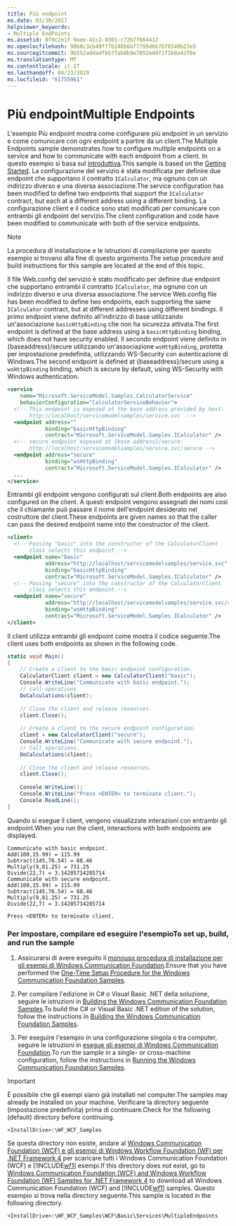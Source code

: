 ```yaml
---
title: Più endpoint
ms.date: 03/30/2017
helpviewer_keywords:
- Multiple EndPoints
ms.assetid: 8f0c2e1f-9aee-41c2-8301-c72b7f664412
ms.openlocfilehash: 90b8c3cb49ff7b246b6bf7799d6b76f8549b23e5
ms.sourcegitcommit: 9b552addadfb57fab0b9e7852ed4f1f1b8a42f8e
ms.translationtype: MT
ms.contentlocale: it-IT
ms.lasthandoff: 04/23/2019
ms.locfileid: "61755961"
---
```

# <a name="multiple-endpoints"></a><span data-ttu-id="8528d-102">Più endpoint</span><span class="sxs-lookup"><span data-stu-id="8528d-102">Multiple Endpoints</span></span>
<span data-ttu-id="8528d-103">L'esempio Più endpoint mostra come configurare più endpoint in un servizio e come comunicare con ogni endpoint a partire da un client.</span><span class="sxs-lookup"><span data-stu-id="8528d-103">The Multiple Endpoints sample demonstrates how to configure multiple endpoints on a service and how to communicate with each endpoint from a client.</span></span> <span data-ttu-id="8528d-104">In questo esempio si basa sul [introduttiva](../../../../docs/framework/wcf/samples/getting-started-sample.md).</span><span class="sxs-lookup"><span data-stu-id="8528d-104">This sample is based on the [Getting Started](../../../../docs/framework/wcf/samples/getting-started-sample.md).</span></span> <span data-ttu-id="8528d-105">La configurazione del servizio è stata modificata per definire due endpoint che supportano il contratto `ICalculator`, ma ognuno con un indirizzo diverso e una diversa associazione.</span><span class="sxs-lookup"><span data-stu-id="8528d-105">The service configuration has been modified to define two endpoints that support the `ICalculator` contract, but each at a different address using a different binding.</span></span> <span data-ttu-id="8528d-106">La configurazione client e il codice sono stati modificati per comunicare con entrambi gli endpoint del servizio.</span><span class="sxs-lookup"><span data-stu-id="8528d-106">The client configuration and code have been modified to communicate with both of the service endpoints.</span></span>  
  
> [!NOTE]
>  <span data-ttu-id="8528d-107">La procedura di installazione e le istruzioni di compilazione per questo esempio si trovano alla fine di questo argomento.</span><span class="sxs-lookup"><span data-stu-id="8528d-107">The setup procedure and build instructions for this sample are located at the end of this topic.</span></span>  
  
 <span data-ttu-id="8528d-108">Il file Web.config del servizio è stato modificato per definire due endpoint che supportano entrambi il contratto `ICalculator`, ma ognuno con un indirizzo diverso e una diversa associazione.</span><span class="sxs-lookup"><span data-stu-id="8528d-108">The service Web.config file has been modified to define two endpoints, each supporting the same `ICalculator` contract, but at different addresses using different bindings.</span></span> <span data-ttu-id="8528d-109">Il primo endpoint viene definito all'indirizzo di base utilizzando un'associazione `basicHttpBinding` che non ha sicurezza attivata.</span><span class="sxs-lookup"><span data-stu-id="8528d-109">The first endpoint is defined at the base address using a `basicHttpBinding` binding, which does not have security enabled.</span></span> <span data-ttu-id="8528d-110">Il secondo endpoint viene definito in {baseaddress}/secure utilizzando un'associazione `wsHttpBinding`, protetta per impostazione predefinita, utilizzando WS-Security con autenticazione di Windows.</span><span class="sxs-lookup"><span data-stu-id="8528d-110">The second endpoint is defined at {baseaddress}/secure using a `wsHttpBinding` binding, which is secure by default, using WS-Security with Windows authentication.</span></span>  
  
```xml  
<service   
    name="Microsoft.ServiceModel.Samples.CalculatorService"  
    behaviorConfiguration="CalculatorServiceBehavior">  
  <!-- This endpoint is exposed at the base address provided by host:  
       http://localhost/servicemodelsamples/service.svc  -->  
  <endpoint address=""  
            binding="basicHttpBinding"  
            contract="Microsoft.ServiceModel.Samples.ICalculator" />  
  <!-- secure endpoint exposed at {base address}/secure:  
       http://localhost/servicemodelsamples/service.svc/secure -->  
  <endpoint address="secure"  
            binding="wsHttpBinding"  
            contract="Microsoft.ServiceModel.Samples.ICalculator" />  
  ...  
</service>  
```  
  
 <span data-ttu-id="8528d-111">Entrambi gli endpoint vengono configurati sul client.</span><span class="sxs-lookup"><span data-stu-id="8528d-111">Both endpoints are also configured on the client.</span></span> <span data-ttu-id="8528d-112">A questi endpoint vengono assegnati dei nomi così che il chiamante può passare il nome dell'endpoint desiderato nel costruttore del client.</span><span class="sxs-lookup"><span data-stu-id="8528d-112">These endpoints are given names so that the caller can pass the desired endpoint name into the constructor of the client.</span></span>  
  
```xml  
<client>  
  <!-- Passing "basic" into the constructor of the CalculatorClient  
       class selects this endpoint.-->  
  <endpoint name="basic"  
            address="http://localhost/servicemodelsamples/service.svc"   
            binding="basicHttpBinding"   
            contract="Microsoft.ServiceModel.Samples.ICalculator" />  
  <!-- Passing "secure" into the constructor of the CalculatorClient  
       class selects this endpoint.-->  
  <endpoint name="secure"  
            address="http://localhost/servicemodelsamples/service.svc/secure"   
            binding="wsHttpBinding"   
            contract="Microsoft.ServiceModel.Samples.ICalculator" />  
</client>  
```  
  
 <span data-ttu-id="8528d-113">Il client utilizza entrambi gli endpoint come mostra il codice seguente.</span><span class="sxs-lookup"><span data-stu-id="8528d-113">The client uses both endpoints as shown in the following code.</span></span>  
  
```csharp  
static void Main()  
{  
    // Create a client to the basic endpoint configuration.  
    CalculatorClient client = new CalculatorClient("basic");  
    Console.WriteLine("Communicate with basic endpoint.");  
    // call operations  
    DoCalculations(client);  
  
    // Close the client and release resources.  
    client.Close();  
  
    // Create a client to the secure endpoint configuration.  
    client = new CalculatorClient("secure");  
    Console.WriteLine("Communicate with secure endpoint.");  
    // Call operations.  
    DoCalculations(client);  
  
    // Close the client and release resources.  
    client.Close();  
  
    Console.WriteLine();  
    Console.WriteLine("Press <ENTER> to terminate client.");  
    Console.ReadLine();  
}  
```  
  
 <span data-ttu-id="8528d-114">Quando si esegue il client, vengono visualizzate interazioni con entrambi gli endpoint.</span><span class="sxs-lookup"><span data-stu-id="8528d-114">When you run the client, interactions with both endpoints are displayed.</span></span>  
  
```  
Communicate with basic endpoint.  
Add(100,15.99) = 115.99  
Subtract(145,76.54) = 68.46  
Multiply(9,81.25) = 731.25  
Divide(22,7) = 3.14285714285714  
Communicate with secure endpoint.  
Add(100,15.99) = 115.99  
Subtract(145,76.54) = 68.46  
Multiply(9,81.25) = 731.25  
Divide(22,7) = 3.14285714285714  
  
Press <ENTER> to terminate client.  
```  
  
### <a name="to-set-up-build-and-run-the-sample"></a><span data-ttu-id="8528d-115">Per impostare, compilare ed eseguire l'esempio</span><span class="sxs-lookup"><span data-stu-id="8528d-115">To set up, build, and run the sample</span></span>  
  
1. <span data-ttu-id="8528d-116">Assicurarsi di avere eseguito il [monouso procedura di installazione per gli esempi di Windows Communication Foundation](../../../../docs/framework/wcf/samples/one-time-setup-procedure-for-the-wcf-samples.md).</span><span class="sxs-lookup"><span data-stu-id="8528d-116">Ensure that you have performed the [One-Time Setup Procedure for the Windows Communication Foundation Samples](../../../../docs/framework/wcf/samples/one-time-setup-procedure-for-the-wcf-samples.md).</span></span>  
  
2. <span data-ttu-id="8528d-117">Per compilare l'edizione in C# o Visual Basic .NET della soluzione, seguire le istruzioni in [Building the Windows Communication Foundation Samples](../../../../docs/framework/wcf/samples/building-the-samples.md).</span><span class="sxs-lookup"><span data-stu-id="8528d-117">To build the C# or Visual Basic .NET edition of the solution, follow the instructions in [Building the Windows Communication Foundation Samples](../../../../docs/framework/wcf/samples/building-the-samples.md).</span></span>  
  
3. <span data-ttu-id="8528d-118">Per eseguire l'esempio in una configurazione singola o tra computer, seguire le istruzioni in [esegue gli esempi di Windows Communication Foundation](../../../../docs/framework/wcf/samples/running-the-samples.md).</span><span class="sxs-lookup"><span data-stu-id="8528d-118">To run the sample in a single- or cross-machine configuration, follow the instructions in [Running the Windows Communication Foundation Samples](../../../../docs/framework/wcf/samples/running-the-samples.md).</span></span>  
  
> [!IMPORTANT]
>  <span data-ttu-id="8528d-119">È possibile che gli esempi siano già installati nel computer.</span><span class="sxs-lookup"><span data-stu-id="8528d-119">The samples may already be installed on your machine.</span></span> <span data-ttu-id="8528d-120">Verificare la directory seguente (impostazione predefinita) prima di continuare.</span><span class="sxs-lookup"><span data-stu-id="8528d-120">Check for the following (default) directory before continuing.</span></span>  
>   
>  `<InstallDrive>:\WF_WCF_Samples`  
>   
>  <span data-ttu-id="8528d-121">Se questa directory non esiste, andare al [Windows Communication Foundation (WCF) e gli esempi di Windows Workflow Foundation (WF) per .NET Framework 4](https://go.microsoft.com/fwlink/?LinkId=150780) per scaricare tutti i Windows Communication Foundation (WCF) e [!INCLUDE[wf1](../../../../includes/wf1-md.md)] esempi.</span><span class="sxs-lookup"><span data-stu-id="8528d-121">If this directory does not exist, go to [Windows Communication Foundation (WCF) and Windows Workflow Foundation (WF) Samples for .NET Framework 4](https://go.microsoft.com/fwlink/?LinkId=150780) to download all Windows Communication Foundation (WCF) and [!INCLUDE[wf1](../../../../includes/wf1-md.md)] samples.</span></span> <span data-ttu-id="8528d-122">Questo esempio si trova nella directory seguente.</span><span class="sxs-lookup"><span data-stu-id="8528d-122">This sample is located in the following directory.</span></span>  
>   
>  `<InstallDrive>:\WF_WCF_Samples\WCF\Basic\Services\MultipleEndpoints`  
